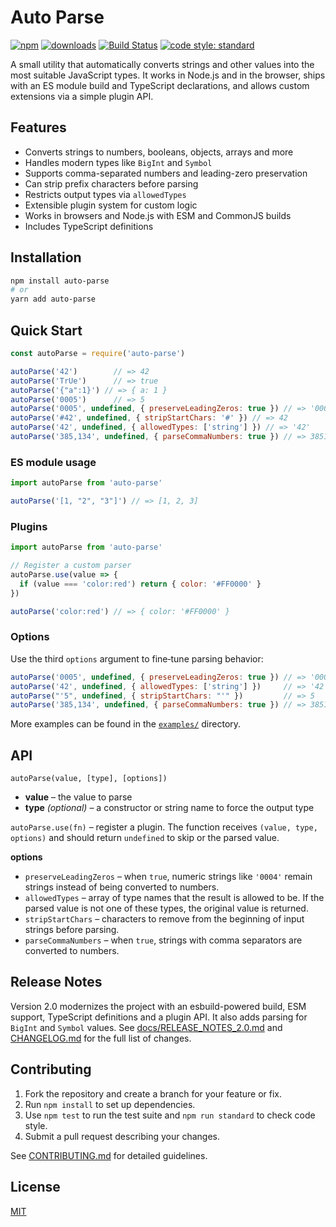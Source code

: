 # Auto Parse

[![npm](https://img.shields.io/npm/v/auto-parse.svg?style=flat)](https://npmjs.org/package/auto-parse)
[![downloads](https://img.shields.io/npm/dt/auto-parse.svg?style=flat)](https://npmjs.org/package/auto-parse)
[![Build Status](https://travis-ci.org/greenpioneersolutions/auto-parse.svg?branch=master)](https://travis-ci.org/greenpioneersolutions/auto-parse)
[![code style: standard](https://img.shields.io/badge/code%20style-standard-brightgreen.svg)](https://standardjs.com/)

A small utility that automatically converts strings and other values into the most suitable JavaScript types. It works in Node.js and in the browser, ships with an ES module build and TypeScript declarations, and allows custom extensions via a simple plugin API.

## Features

- Converts strings to numbers, booleans, objects, arrays and more
- Handles modern types like `BigInt` and `Symbol`
- Supports comma-separated numbers and leading-zero preservation
- Can strip prefix characters before parsing
- Restricts output types via `allowedTypes`
- Extensible plugin system for custom logic
- Works in browsers and Node.js with ESM and CommonJS builds
- Includes TypeScript definitions

## Installation

```bash
npm install auto-parse
# or
yarn add auto-parse
```

## Quick Start

```js
const autoParse = require('auto-parse')

autoParse('42')        // => 42
autoParse('TrUe')      // => true
autoParse('{"a":1}') // => { a: 1 }
autoParse('0005')      // => 5
autoParse('0005', undefined, { preserveLeadingZeros: true }) // => '0005'
autoParse('#42', undefined, { stripStartChars: '#' }) // => 42
autoParse('42', undefined, { allowedTypes: ['string'] }) // => '42'
autoParse('385,134', undefined, { parseCommaNumbers: true }) // => 385134
```

### ES module usage

```js
import autoParse from 'auto-parse'

autoParse('[1, "2", "3"]') // => [1, 2, 3]
```

### Plugins

```js
import autoParse from 'auto-parse'

// Register a custom parser
autoParse.use(value => {
  if (value === 'color:red') return { color: '#FF0000' }
})

autoParse('color:red') // => { color: '#FF0000' }
```

### Options

Use the third `options` argument to fine‑tune parsing behavior:

```js
autoParse('0005', undefined, { preserveLeadingZeros: true }) // => '0005'
autoParse('42', undefined, { allowedTypes: ['string'] })     // => '42'
autoParse("'5", undefined, { stripStartChars: "'" })         // => 5
autoParse('385,134', undefined, { parseCommaNumbers: true }) // => 385134
```

More examples can be found in the [`examples/`](examples) directory.

## API

`autoParse(value, [type], [options])`

- **value** – the value to parse
- **type** *(optional)* – a constructor or string name to force the output type

`autoParse.use(fn)` – register a plugin. The function receives `(value, type, options)` and should return `undefined` to skip or the parsed value.

**options**

- `preserveLeadingZeros` – when `true`, numeric strings like `'0004'` remain strings instead of being converted to numbers.
- `allowedTypes` – array of type names that the result is allowed to be. If the parsed value is not one of these types, the original value is returned.
- `stripStartChars` – characters to remove from the beginning of input strings before parsing.
- `parseCommaNumbers` – when `true`, strings with comma separators are converted to numbers.

## Release Notes

Version 2.0 modernizes the project with an esbuild-powered build, ESM support,
TypeScript definitions and a plugin API. It also adds parsing for `BigInt` and
`Symbol` values. See [docs/RELEASE_NOTES_2.0.md](docs/RELEASE_NOTES_2.0.md) and
[CHANGELOG.md](CHANGELOG.md) for the full list of changes.

## Contributing

1. Fork the repository and create a branch for your feature or fix.
2. Run `npm install` to set up dependencies.
3. Use `npm test` to run the test suite and `npm run standard` to check code style.
4. Submit a pull request describing your changes.

See [CONTRIBUTING.md](.github/CONTRIBUTING.md) for detailed guidelines.

## License

[MIT](LICENSE)
